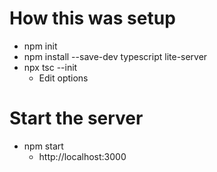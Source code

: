 # How this was setup
* npm init
* npm install --save-dev typescript lite-server
* npx tsc --init
  * Edit options

# Start the server
* npm start
  * http://localhost:3000
